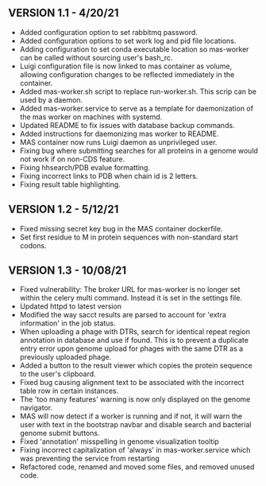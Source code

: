 ## VERSION 1.1 - 4/20/21
- Added configuration option to set rabbitmq password.
- Added configuration options to set work log and pid file locations.
- Adding configuration to set conda executable location so mas-worker can be called without sourcing user's bash_rc.
- Luigi configuration file is now linked to mas container as volume, allowing configuration changes to be reflected immediately in the container.
- Added mas-worker.sh script to replace run-worker.sh. This scrip can be used by a daemon.
- Added mas-worker.service to serve as a template for daemonization of the mas worker on machines with systemd.
- Updated README to fix issues with database backup commands.
- Added instructions for daemonizing mas worker to README.
- MAS container now runs Luigi daemon as unprivileged user.
- Fixing bug where submitting searches for all proteins in a genome would not work if on non-CDS feature.
- Fixing hhsearch/PDB evalue formatting.
- Fixing incorrect links to PDB when chain id is 2 letters.
- Fixing result table highlighting.

## VERSION 1.2 - 5/12/21
- Fixed missing secret key bug in the MAS container dockerfile.
- Set first residue to M in protein sequences with non-standard start codons.

## VERSION 1.3 - 10/08/21
- Fixed vulnerability: The broker URL for mas-worker is no longer set within the celery multi command. Instead it is set in the settings file.
- Updated httpd to latest version
- Modified the way sacct results are parsed to account for 'extra information' in the job status.
- When uploading a phage with DTRs, search for identical repeat region annotation in database and use if found. This is to prevent a duplicate entry error upon genome upload for phages with the same DTR as a previously uploaded phage.
- Added a button to the result viewer which copies the protein sequence to the user's clipboard.
- Fixed bug causing alignment text to be associated with the incorrect table row in certain instances.
- The 'too many features' warning is now only displayed on the genome navigator.
- MAS will now detect if a worker is running and if not, it will warn the user with text in the bootstrap navbar and disable search and bacterial genome submit buttons.
- Fixed 'annotation' misspelling in genome visualization tooltip
- Fixing incorrect capitalization of 'always' in mas-worker.service which was preventing the service from restarting
- Refactored code, renamed and moved some files, and removed unused code.